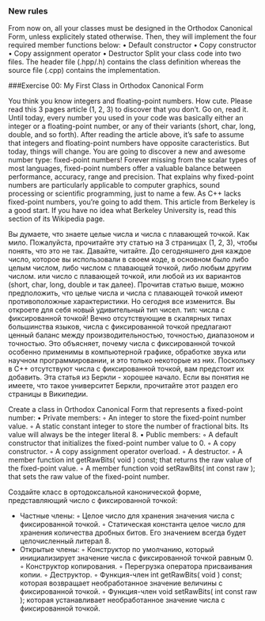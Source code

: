 ### New rules
From now on, all your classes must be designed in the Orthodox Canonical Form,
unless explicitely stated otherwise. Then, they will implement the four required member
functions below:
• Default constructor
• Copy constructor
• Copy assignment operator
• Destructor
Split your class code into two files. The header file (.hpp/.h) contains the class
definition whereas the source file (.cpp) contains the implementation.

###Exercise 00: My First Class in Orthodox Canonical Form

You think you know integers and floating-point numbers. How cute.
Please read this 3 pages article (1, 2, 3) to discover that you don’t. Go on, read it.
Until today, every number you used in your code was basically either an integer or a
floating-point number, or any of their variants (short, char, long, double, and so forth).
After reading the article above, it’s safe to assume that integers and floating-point numbers have opposite caracteristics.
But today, things will change. You are going to discover a new and awesome number
type: fixed-point numbers! Forever missing from the scalar types of most languages,
fixed-point numbers offer a valuable balance between performance, accuracy, range and
precision. That explains why fixed-point numbers are particularly applicable to computer
graphics, sound processing or scientific programming, just to name a few.
As C++ lacks fixed-point numbers, you’re going to add them. This article from
Berkeley is a good start. If you have no idea what Berkeley University is, read this
section of its Wikipedia page.

Вы думаете, что знаете целые числа и числа с плавающей точкой. Как мило.
Пожалуйста, прочитайте эту статью на 3 страницах (1, 2, 3), чтобы понять, что это не так. Давайте, читайте.
До сегодняшнего дня каждое число, которое вы использовали в своем коде, в основном было либо целым числом, либо числом с плавающей точкой, либо любым другим числом.
или число с плавающей точкой, или любой из их вариантов (short, char, long, double и так далее).
Прочитав статью выше, можно предположить, что целые числа и числа с плавающей точкой имеют противоположные характеристики.
Но сегодня все изменится. Вы откроете для себя новый удивительный тип чисел.
тип: числа с фиксированной точкой! Вечно отсутствующие в скалярных типах большинства языков,
числа с фиксированной точкой предлагают ценный баланс между производительностью, точностью, диапазоном и
точностью. Это объясняет, почему числа с фиксированной точкой особенно применимы в компьютерной
графике, обработке звука или научном программировании, и это только некоторые из них.
Поскольку в C++ отсутствуют числа с фиксированной точкой, вам предстоит их добавить. Эта статья из
Беркли - хорошее начало. Если вы понятия не имеете, что такое университет Беркли, прочитайте этот
раздел его страницы в Википедии.

Create a class in Orthodox Canonical Form that represents a fixed-point number:
• Private members:
◦ An integer to store the fixed-point number value.
◦ A static constant integer to store the number of fractional bits. Its value
will always be the integer literal 8.
• Public members:
◦ A default constructor that initializes the fixed-point number value to 0.
◦ A copy constructor.
◦ A copy assignment operator overload.
◦ A destructor.
◦ A member function int getRawBits( void ) const;
that returns the raw value of the fixed-point value.
◦ A member function void setRawBits( int const raw );
that sets the raw value of the fixed-point number.

Создайте класс в ортодоксальной канонической форме, представляющий число с фиксированной точкой:
- Частные члены:
◦ Целое число для хранения значения числа с фиксированной точкой.
◦ Статическая константа целое число для хранения количества дробных битов. Его значением
всегда будет целочисленный литерал 8.
- Открытые члены:
◦ Конструктор по умолчанию, который инициализирует значение числа с фиксированной точкой равным 0.
◦ Конструктор копирования.
◦ Перегрузка оператора присваивания копии.
◦ Деструктор.
◦ Функция-член int getRawBits( void ) const;
которая возвращает необработанное значение величины с фиксированной точкой.
◦ Функция-член void setRawBits( int const raw );
которая устанавливает необработанное значение числа с фиксированной точкой.

